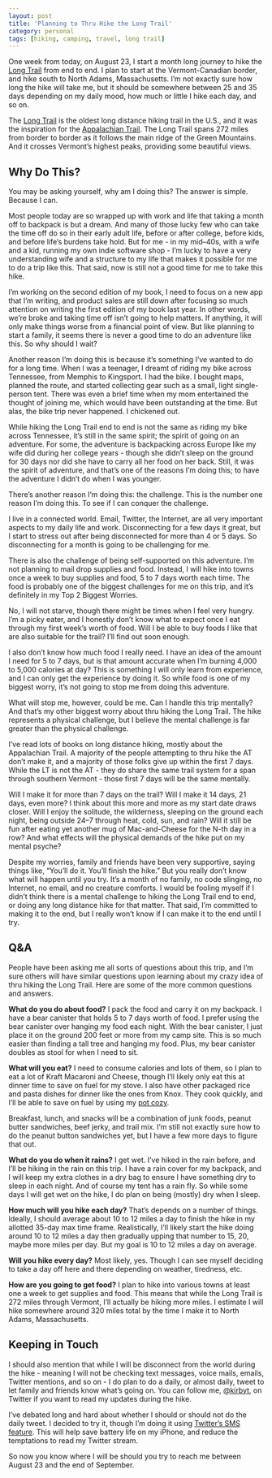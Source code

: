 ```yaml
---
layout: post
title: 'Planning to Thru Hike the Long Trail'
category: personal
tags: [hiking, camping, travel, long trail]
---
```


<p>One week from today, on August 23, I start a month long journey to hike the <a href="http://www.greenmountainclub.org/page.php?id=2">Long Trail</a> from end to end. I plan to start at the Vermont-Canadian border, and hike south to North Adams, Massachusetts. I’m not exactly sure how long the hike will take me, but it should be somewhere between 25 and 35 days depending on my daily mood, how much or little I hike each day, and so on.</p>

<p>The <a href="http://www.greenmountainclub.org/page.php?id=2">Long Trail</a> is the oldest long distance hiking trail in the U.S., and it was the inspiration for the <a href="http://en.wikipedia.org/wiki/Appalachian_Trail">Appalachian Trail</a>. The Long Trail spans 272 miles from border to border as it follows the main ridge of the Green Mountains. And it crosses Vermont’s highest peaks, providing some beautiful views. </p>

<h2 id="whydothis">Why Do This?</h2>

<p>You may be asking yourself, why am I doing this? The answer is simple. Because I can. </p>

<p>Most people today are so wrapped up with work and life that taking a month off to backpack is but a dream. And many of those lucky few who can take the time off do so in their early adult life, before or after college, before kids, and before life’s burdens take hold. But for me - in my mid&#8211;40s, with a wife and a kid, running my own indie software shop - I’m lucky to have a very understanding wife and a structure to my life that makes it possible for me to do a trip like this. That said, now is still not a good time for me to take this hike. </p>

<p>I’m working on the second edition of my book, I need to focus on a new app that I’m writing, and product sales are still down after focusing so much attention on writing the first edition of my book last year. In other words, we’re broke and taking time off isn’t going to help matters. If anything, it will only make things worse from a financial point of view. But like planning to start a family, it seems there is never a good time to do an adventure like this. So why should I wait?</p>

<p>Another reason I’m doing this is because it’s something I’ve wanted to do for a long time. When I was a teenager, I dreamt of riding my bike across Tennessee, from Memphis to Kingsport. I had the bike. I bought maps, planned the route, and started collecting gear such as a small, light single-person tent. There was even a brief time when my mom entertained the thought of joining me, which would have been outstanding at the time. But alas, the bike trip never happened. I chickened out.</p>

<p>While hiking the Long Trail end to end is not the same as riding my bike across Tennessee, it’s still in the same spirit; the spirit of going on an adventure. For some, the adventure is backpacking across Europe like my wife did during her college years - though she didn’t sleep on the ground for 30 days nor did she have to carry all her food on her back. Still, it was the spirit of adventure, and that’s one of the reasons I’m doing this; to have the adventure I didn’t do when I was younger.</p>

<p>There’s another reason I’m doing this: the challenge. This is the number one reason I’m doing this. To see if I can conquer the challenge.</p>

<p>I live in a connected world. Email, Twitter, the Internet, are all very important aspects to my daily life and work. Disconnecting for a few days it great, but I start to stress out after being disconnected for more than 4 or 5 days. So disconnecting for a month is going to be challenging for me.</p>

<p>There is also the challenge of being self-supported on this adventure. I’m not planning to mail drop supplies and food. Instead, I will hike into towns once a week to buy supplies and food, 5 to 7 days worth each time. The food is probably one of the biggest challenges for me on this trip, and it’s definitely in my Top 2 Biggest Worries.</p>

<p>No, I will not starve, though there might be times when I feel very hungry. I’m a picky eater, and I honestly don’t know what to expect once I eat through my first week’s worth of food. Will I be able to buy foods I like that are also suitable for the trail? I’ll find out soon enough.</p>

<p>I also don’t know how much food I really need. I have an idea of the amount I need for 5 to 7 days, but is that amount accurate when I’m burning 4,000 to 5,000 calories at day? This is something I will only learn from experience, and I can only get the experience by doing it. So while food is one of my biggest worry, it’s not going to stop me from doing this adventure.</p>

<p>What will stop me, however, could be me. Can I handle this trip mentally? And that’s my other biggest worry about thru hiking the Long Trail. The hike represents a physical challenge, but I believe the mental challenge is far greater than the physical challenge.</p>

<p>I’ve read lots of books on long distance hiking, mostly about the Appalachian Trail. A majority of the people attempting to thru hike the AT don’t make it, and a majority of those folks give up within the first 7 days. While the LT is not the AT - they do share the same trail system for a span through southern Vermont - those first 7 days will be the same mentally.</p>

<p>Will I make it for more than 7 days on the trail? Will I make it 14 days, 21 days, even more? I think about this more and more as my start date draws closer. Will I enjoy the solitude, the wilderness, sleeping on the ground each night, being outside 24&#8211;7 through heat, cold, sun, and rain? Will it still be fun after eating yet another mug of Mac-and-Cheese for the N-th day in a row? And what effects will the physical demands of the hike put on my mental psyche?</p>

<p>Despite my worries, family and friends have been very supportive, saying things like, “You’ll do it. You’ll finish the hike.” But you really don’t know what will happen until you try. It’s a month of no family, no code slinging, no Internet, no email, and no creature comforts. I would be fooling myself if I didn’t think there is a mental challenge to hiking the Long Trail end to end, or doing any long distance hike for that matter. That said, I’m committed to making it to the end, but I really won’t know if I can make it to the end until I try.</p>

<h2 id="qa">Q&amp;A</h2>

<p>People have been asking me all sorts of questions about this trip, and I’m sure others will have similar questions upon learning about my crazy idea of thru hiking the Long Trail. Here are some of the more common questions and answers.</p>

<p><strong>What do you do about food?</strong> I pack the food and carry it on my backpack. I have a bear canister that holds 5 to 7 days worth of food. I prefer using the bear canister over hanging my food each night. With the bear canister, I just place it on the ground 200 feet or more from my camp site. This is so much easier than finding a tall tree and hanging my food. Plus, my bear canister doubles as stool for when I need to sit.</p>

<p><strong>What will you eat?</strong> I need to consume calories and lots of them, so I plan to eat a lot of Kraft Macaroni and Cheese, though I’ll likely only eat this at dinner time to save on fuel for my stove. I also have other packaged rice and pasta dishes for dinner like the ones from Knox. They cook quickly, and I’ll be able to save on fuel by using my <a href="http://www.thecave.com/2012/08/10/test-run-on-my-dyi-pot-cozy/">pot cozy</a>.</p>

<p>Breakfast, lunch, and snacks will be a combination of junk foods, peanut butter sandwiches, beef jerky, and trail mix. I’m still not exactly sure how to do the peanut button sandwiches yet, but I have a few more days to figure that out.</p>

<p><strong>What do you do when it rains?</strong> I get wet. I’ve hiked in the rain before, and I’ll be hiking in the rain on this trip. I have a rain cover for my backpack, and I will keep my extra clothes in a dry bag to ensure I have something dry to sleep in each night. And of course my tent has a rain fly. So while some days I will get wet on the hike, I do plan on being (mostly) dry when I sleep.</p>

<p><strong>How much will you hike each day?</strong> That’s depends on a number of things. Ideally, I should average about 10 to 12 miles a day to finish the hike in my allotted 35-day max time frame. Realistically, I’ll likely start the hike doing around 10 to 12 miles a day then gradually upping that number to 15, 20, maybe more miles per day. But my goal is 10 to 12 miles a day on average.</p>

<p><strong>Will you hike every day?</strong> Most likely, yes. Though I can see myself deciding to take a day off here and there depending on weather, tiredness, etc.</p>

<p><strong>How are you going to get food?</strong> I plan to hike into various towns at least one a week to get supplies and food. This means that while the Long Trail is 272 miles through Vermont, I’ll actually be hiking more miles. I estimate I will hike somewhere around 320 miles total by the time I make it to North Adams, Massachusetts.</p>

<h2 id="keepingintouch">Keeping in Touch</h2>

<p>I should also mention that while I will be disconnect from the world during the hike - meaning I will not be checking text messages, voice mails, emails, Twitter mentions, and so on - I do plan to do a daily, or almost daily, tweet to let family and friends know what’s going on. You can follow me, <a href="http://www.twitter.com/kirbyt">@kirbyt</a>, on Twitter if you want to read my updates during the hike.</p>

<p>I’ve debated long and hard about whether I should or should not do the daily tweet. I decided to try it, though I’m doing it using <a href="http://support.twitter.com/articles/14020-twitter-sms-commands">Twitter’s SMS feature</a>. This will help save battery life on my iPhone, and reduce the temptations to read my Twitter stream.</p>

<p>So now you know where I will be should you try to reach me between August 23 and the end of September.</p>
